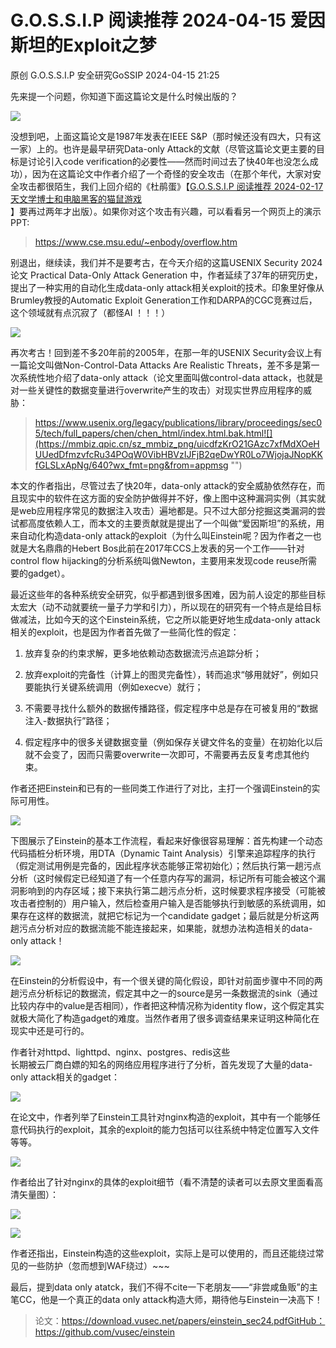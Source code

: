 #  G.O.S.S.I.P 阅读推荐 2024-04-15 爱因斯坦的Exploit之梦   
原创 G.O.S.S.I.P  安全研究GoSSIP   2024-04-15 21:25  
  
先来提一个问题，你知道下面这篇论文是什么时候出版的？  
  
![](https://mmbiz.qpic.cn/sz_mmbiz_png/uicdfzKrO21GAzc7xfMdXOeHUUedDfmzvmjx19BcxK4IGgtiagcsp7nCSGRwCmz5rhP8VXC1YIxKtjShb50gMic8A/640?wx_fmt=png&from=appmsg "")  
  
没想到吧，上面这篇论文是1987年发表在IEEE S&P（那时候还没有四大，只有这一家）上的。也许是最早研究Data-only Attack的文献（尽管这篇论文更主要的目标是讨论引入code verification的必要性——然而时间过去了快40年也没怎么成功），因为在这篇论文中作者介绍了一个奇怪的安全攻击（在那个年代，大家对安全攻击都很陌生，我们上回介绍的《杜鹃蛋》【[G.O.S.S.I.P 阅读推荐 2024-02-17 天文学博士和电脑黑客的猫鼠游戏](http://mp.weixin.qq.com/s?__biz=Mzg5ODUxMzg0Ng==&mid=2247497290&idx=1&sn=c76796d8d2f719e7377ed9387fe69940&chksm=c063d893f7145185746b1a6b361edce287bb168b3f9d3b69538a10b42745657c632fdd10878b&scene=21#wechat_redirect)  
】要再过两年才出版）。如果你对这个攻击有兴趣，可以看看另一个网页上的演示PPT:  
> https://www.cse.msu.edu/~enbody/overflow.htm  
  
  
别退出，继续读，我们并不是要考古，在今天介绍的这篇USENIX Security 2024论文 Practical Data-Only Attack Generation 中，作者延续了37年的研究历史，提出了一种实用的自动化生成data-only attack相关exploit的技术。印象里好像从Brumley教授的Automatic Exploit Generation工作和DARPA的CGC竞赛过后，这个领域就有点沉寂了（都怪AI ！！！）  
  
![](https://mmbiz.qpic.cn/sz_mmbiz_png/uicdfzKrO21GAzc7xfMdXOeHUUedDfmzvT43aXhvv5KRB3qib9uBolAhj51Vq9bHuHTohypVjicFdNLQswIMYiagoA/640?wx_fmt=png&from=appmsg "")  
  
再次考古！回到差不多20年前的2005年，在那一年的USENIX Security会议上有一篇论文叫做Non-Control-Data Attacks Are Realistic Threats，差不多是第一次系统性地介绍了data-only attack（论文里面叫做control-data attack，也就是对一些关键性的数据变量进行overwrite产生的攻击）对现实世界应用程序的威胁：  
> https://www.usenix.org/legacy/publications/library/proceedings/sec05/tech/full_papers/chen/chen_html/index.html.bak.html![](https://mmbiz.qpic.cn/sz_mmbiz_png/uicdfzKrO21GAzc7xfMdXOeHUUedDfmzvfcRu34POqW0VibHBVzIJFjB2qeDwYR0Lo7WjojaJNopKKfGLSLxApNg/640?wx_fmt=png&from=appmsg "")  
  
  
  
本文的作者指出，尽管过去了快20年，data-only attack的安全威胁依然存在，而且现实中的软件在这方面的安全防护做得并不好，像上图中这种漏洞实例（其实就是web应用程序常见的数据注入攻击）遍地都是。只不过大部分挖掘这类漏洞的尝试都高度依赖人工，而本文的主要贡献就是提出了一个叫做“爱因斯坦”的系统，用来自动化构造data-only attack的exploit（为什么叫Einstein呢？因为作者之一也就是大名鼎鼎的Hebert Bos此前在2017年CCS上发表的另一个工作——针对control flow hijacking的分析系统叫做Newton，主要用来发现code reuse所需要的gadget）。  
  
最近这些年的各种系统安全研究，似乎都遇到很多困难，因为前人设定的那些目标太宏大（动不动就要统一量子力学和引力），所以现在的研究有一个特点是给目标做减法，比如今天的这个Einstein系统，它之所以能更好地生成data-only attack相关的exploit，也是因为作者首先做了一些简化性的假定：  
1. 放弃复杂的约束求解，更多地依赖动态数据流污点追踪分析；  
  
1. 放弃exploit的完备性（计算上的图灵完备性），转而追求“够用就好”，例如只要能执行关键系统调用（例如execve）就行；  
  
1. 不需要寻找什么额外的数据传播路径，假定程序中总是存在可被复用的“数据注入-数据执行”路径；  
  
1. 假定程序中的很多关键数据变量（例如保存关键文件名的变量）在初始化以后就不会变了，因而只需要overwrite一次即可，不需要再去反复考虑其他约束。  
  
作者还把Einstein和已有的一些同类工作进行了对比，主打一个强调Einstein的实际可用性。  
  
![](https://mmbiz.qpic.cn/sz_mmbiz_png/uicdfzKrO21GAzc7xfMdXOeHUUedDfmzvtqbjKV3NjSQjCAArbAvhKrNS6dicAyia5WLx9uqMWNEOPB77DJwdicia6g/640?wx_fmt=png&from=appmsg "")  
  
下图展示了Einstein的基本工作流程，看起来好像很容易理解：首先构建一个动态代码插桩分析环境，用DTA（Dynamic Taint Analysis）引擎来追踪程序的执行（假定测试用例是完备的，因此程序状态能够正常初始化）；然后执行第一趟污点分析（这时候假定已经知道了有一个任意内存写的漏洞，标记所有可能会被这个漏洞影响到的内存区域；接下来执行第二趟污点分析，这时候要求程序接受（可能被攻击者控制的）用户输入，然后检查用户输入是否能够执行到敏感的系统调用，如果存在这样的数据流，就把它标记为一个candidate gadget；最后就是分析这两趟污点分析对应的数据流能不能连接起来，如果能，就想办法构造相关的data-only attack！  
  
![](https://mmbiz.qpic.cn/sz_mmbiz_png/uicdfzKrO21GAzc7xfMdXOeHUUedDfmzvibeniaNw0lbOpNBaYufkRcbhCuT1SA2oR3eO1Q59ibY26NDDSmM14sxMA/640?wx_fmt=png&from=appmsg "")  
  
在Einstein的分析假设中，有一个很关键的简化假设，即针对前面步骤中不同的两趟污点分析标记的数据流，假定其中之一的source是另一条数据流的sink（通过比较内存中的value是否相同），作者把这种情况称为identity flow，这个假定其实就极大简化了构造gadget的难度。当然作者用了很多调查结果来证明这种简化在现实中还是可行的。  
  
作者针对httpd、lighttpd、nginx、postgres、redis这些  
长期被云厂商白嫖的知名的网络应用程序进行了分析，首先发现了大量的data-only attack相关的gadget：  
  
![](https://mmbiz.qpic.cn/sz_mmbiz_png/uicdfzKrO21GAzc7xfMdXOeHUUedDfmzvACz2ic6UZDs9KOJv71z1pGMkY5vbeia66Swdf5Sdut3xd31jEmRTexGg/640?wx_fmt=png&from=appmsg "")  
  
在论文中，作者列举了Einstein工具针对nginx构造的exploit，其中有一个能够任意代码执行的exploit，其余的exploit的能力包括可以往系统中特定位置写入文件等等。  
  
![](https://mmbiz.qpic.cn/sz_mmbiz_png/uicdfzKrO21GAzc7xfMdXOeHUUedDfmzvKic8FeMkasSia0kzxiavb9RCPYznOVkyYmh0qeOrFVJUfg1pY9KibZ0kIg/640?wx_fmt=png&from=appmsg "")  
  
作者给出了针对nginx的具体的exploit细节（看不清楚的读者可以去原文里面看高清矢量图）：  
  
![](https://mmbiz.qpic.cn/sz_mmbiz_png/uicdfzKrO21GAzc7xfMdXOeHUUedDfmzvhGJSwu3YicMmkWqC1xXq5rRruU5sEyQPHgk2SV5Hk9FNaadAfQRVn9Q/640?wx_fmt=png&from=appmsg "")  
  
![](https://mmbiz.qpic.cn/sz_mmbiz_png/uicdfzKrO21GAzc7xfMdXOeHUUedDfmzvNMUjiaQwUjNjbTbjzCNGvpFaLry4XgVicRYAr0MhiaiaoWd4pEtJSrc7tA/640?wx_fmt=png&from=appmsg "")  
  
作者还指出，Einstein构造的这些exploit，实际上是可以使用的，而且还能绕过常见的一些防护（忽而想到WAF绕过）~~~  
  
最后，提到data only atatck，我们不得不cite一下老朋友——“非尝咸鱼贩”的主笔CC，他是一个真正的data only attack构造大师，期待他与Einstein一决高下！  
> 论文：https://download.vusec.net/papers/einstein_sec24.pdfGitHub：https://github.com/vusec/einstein  
  
  
  
